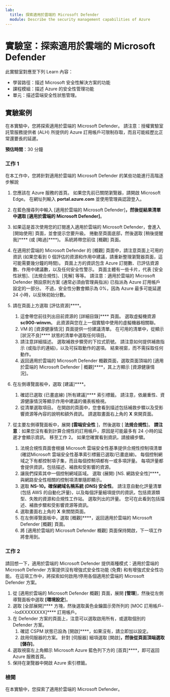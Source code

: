 ```yaml
---
lab:
  title: 探索適用於雲端的 Microsoft Defender
  module: Describe the security management capabilities of Azure
---
```


# 實驗室：探索適用於雲端的 Microsoft Defender

此實驗室對應至下列 Learn 內容：

- 學習路徑：描述 Microsoft 安全性解決方案的功能
- 課程模組：描述 Azure 的安全性管理功能
- 單元：描述雲端安全性狀態管理。

## 實驗案例

在本實驗中，您將探索適用於雲端的 Microsoft Defender。  請注意：授權實驗室託管服務提供者 (ALH) 所提供的 Azure 訂用帳戶可限制存取，而且可能經歷比正常還要長的延遲。

**預估時間**：30 分鐘

### 工作 1

在本工作中，您將針對適用於雲端的 Microsoft Defender 的某些功能進行高階逐步解說

1. 您應該在 Azure 服務的首頁。  如果您先前已關閉瀏覽器，請開啟 Microsoft Edge。 在網址列輸入 **portal.azure.com** 並使用管理員認證登入。

1. 在藍色搜尋列中輸入 [適用於雲端的 Microsoft Defender]****，然後從結果清單中選取 [適用於雲端的 Microsoft Defender]****。

1. 如果這是首次使用您的訂閱進入適用於雲端的 Microsoft Defender，會進入 [開始使用] 頁面，並會提示您要升級。  捲動至頁面底部，然後選取 [稍後提醒我]**** (或 [略過]****)。  系統將帶您前往 [概觀] 頁面。

1. 在適用於雲端的 Microsoft Defender 的 [概觀] 頁面中，請注意頁面上可用的資訊 (如果您看到 0 個評估的資源和作用中建議，請重新整理瀏覽器頁面，這可能需要幾分鐘的時間)。  頁面上方的資訊包含 Azure 訂閱數、已評估資源數、作用中建議數，以及任何安全性警示。  頁面主體有一些卡片，代表 [安全性狀態]、[法規合規性]、[見解] 等等。  請注意：適用於雲端的 Microsoft Defender 預設原則方案 (通常必須由管理員指派) 已指派為 Azure 訂用帳戶設定的一部分。 不過，安全性分數會顯示為 0%，因為 Azure 最多可能延遲 24 小時，以反映初始分數。

1. 請在頁面上方選取 [評估資源]****。 
    1. 這會帶您前往列出目前資源的 [詳細目錄]**** 頁面。 選取虛擬機資源 **sc900-winvm**。 此資源與您在上一個實驗中使用的虛擬機器相關聯。
    1. VM 的 [資源健康情況] 頁面提供一份建議清單。  在可用的清單中，從顯示 [狀況不良]**** 狀態的清單中選取任何項目。
    1. 請注意詳細描述。  選取補救步驟旁的下拉式箭號。 請注意如何提供補救指示 (或指示的連結)，以及可採取動作的選項。  結束視窗，而不需採取任何動作。
    1. 返回適用於雲端的 Microsoft Defender 概觀頁面，選取頁面頂端的 [適用於雲端的 Microsoft Defender | 概觀]****，其上方顯示 [資源健康情況]。

1. 在左側導覽面板中，選取 [建議]****。  
    1. 確認已選取 (已畫底線) [所有建議]**** 索引標籤。  請注意，依嚴重性、資源健康情況等顯示作用中建議的儀表板檢視。
    1. 從清單選取項目。  在開啟的頁面中，您會看到描述包括補救步驟以及受影響資源等內容的說明和額外資訊。 請選取畫面右上角的 **X** 來開頁面。

1. 從主要左側導覽面板中，展開 **[雲端安全性** ]，然後選取 [ **法規合規性**]。  **請注意**：如果您沒有看到計算合規性的訂用帳戶，原因是可能最多有 24 小時的延遲才會顯示資訊。 移至工作 2。  如果您確實看到資訊，請接續步驟。
    1. 法規合規性頁面會根據 Microsoft 雲端安全性基準提供合規性控制項清單 (確認Microsoft 雲端安全性基準索引標籤已選取/已畫底線)。 每個控制網域之下有都控制項子集，而且每個控制項都有一或多項評量。 每項評量都會提供資訊，包括描述、補救和受影響的資源。
    1. 讓我們探索其中一個控制網域區域。 選取 (展開) [NS. 網路安全性]****。 與網路安全性相關的控制項清單隨即顯示。
    1. 選取 **NS-10。確保網域名稱系統 (DNS) 安全性**。 請注意自動化評量清單 (包括 AWS 的自動化評量)，以及每個評量細項提供的資訊，包括資源類型、失敗的資源和合規性工作站。 選取列出的評量。  您可在此看到包括描述、補救步驟和受影響資源等資訊。
    1. 選取畫面右上角的 **X** 來關閉頁面。
    1. 在左側導覽面板中，選取 [概觀]****，返回適用於雲端的 Microsoft Defender [概觀] 頁面。
    1. 將 [適用於雲端的 Microsoft Defender 概觀] 頁面保持開啟，下一項工作將會用到。

### 工作 2

請回想一下，適用於雲端的 Microsoft Defender 提供兩種模式：適用於雲端的 Microsoft Defender 方案提供沒有增強式安全性功能 (免費) 和有增強式安全性功能。 在這項工作中，將探索如何啟用/停用各個適用於雲端的 Microsoft Defender 方案。

1. 從 [適用於雲端的 Microsoft Defender 概觀] 頁面，展開 **[管理**]，然後從左側導覽面板中選取 **[環境設定**]。
1. 選取 [全部展開]**** 方塊，然後選取黃色金鑰圖示旁所列的 [MOC 訂用帳戶--lodXXXXXXXX]**** 訂用帳戶。
1. 在 Defender 方案的頁面上，注意可以選取啟用所有，或選取個別的 Defender 方案。 
    1. 確認 CSPM 狀態已設為 [開啟]****，如果沒有，請立即加以設定。  
    1. 啟用伺服器的方案。  針對 [伺服器] 細項選取 [開啟]****，然後從頁面頂端選取 [儲存]****。
1. 選取視窗左上角顯示 Microsoft Azure 藍色列下方的 [首頁]****，即可返回 Azure 服務首頁。
1. 保持在瀏覽器中開啟 Azure 索引標籤。

### 檢閱

在本實驗中，您探索了適用於雲端的 Microsoft Defender。
